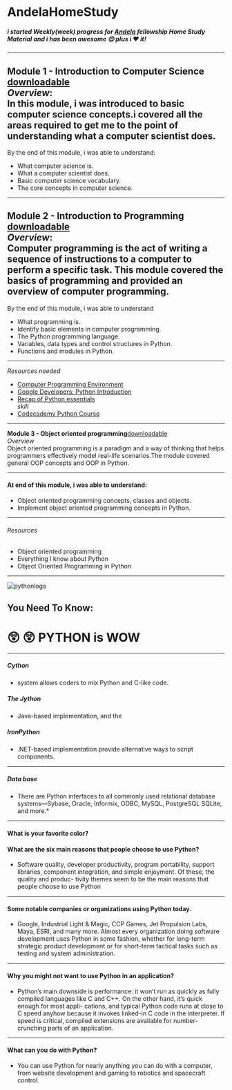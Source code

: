# AndelaHomeStudy

##### i started Weekly(week) progress for [Andela](https://andela.com/apply/) fellowship Home Study Material and i has been awesome  :blush: plus i  :heart: it!
---
**Module 1 - Introduction to Computer Science** [downloadable](https://www.dropbox.com/sh/aqfxflt9l0fe3zo/AADCyEz6S84-heNyigGO9qo0a/Module%201%20-%20Introduction%20to%20%20Computer%20Science?dl=0)                                                                                                                                          
*Overview*:<br>In this module, i was  introduced to basic computer science concepts.i covered all the areas required to get me to the point of understanding what a computer scientist does.
---
By the end of this module, i was  able to understand:
* What computer science is. 
* What a computer scientist does.                                          
* Basic computer science vocabulary. 
* The core concepts in computer science.
---
**Module 2 - Introduction to Programming**  [downloadable](https://www.dropbox.com/sh/aqfxflt9l0fe3zo/AABM2w_pcBo8goe0LLkS2zeua/Module%202%20-%20Introduction%20to%20Programming?dl=0)                                                                                                                        
*Overview*:                                                                                                                                        
Computer programming is the act of writing a sequence of instructions to a computer to perform a specific task. This module  covered the basics of programming and provided an overview of computer programming.  
---
By the end of this module, i was able to understand                                                                                                        
* What programming is.
* Identify basic elements in computer programming.
* The Python programming language.
* Variables, data types and control structures in Python.
* Functions and modules in Python.                       
---

*Resources needed*
* [Computer Programming Environment](https://wiki.python.org/moin/BeginnersGuide/Download)
*  [Google Developers: Python Introduction](https://developers.google.com/edu/python/) 	
* [Recap of Python essentials](http://opentechschool.github.io/python-data-intro/core/recap.html)  
*skill*
 * [Codecademy Python Course](https://www.codecademy.com/learn/python) 
---

**Module 3 - Object oriented programming**[downloadable](https://www.dropbox.com/sh/aqfxflt9l0fe3zo/AADX8mUxMbHo-MWA5V4ZdNO8a/Module%203%20-%20Object%20Oriented%20Programming?dl=0)                                                                                     
*Overview*                                                                                                                                           
Object oriented programming is a paradigm and a way of thinking that helps programmers effectively model real-life scenarios.The module covered general OOP concepts and OOP in Python.   

---
#### At end of this module, i was able to understand:
* Object oriented programming concepts, classes and objects.
* Implement object oriented programming concepts in Python.
---
###### *Resources*
 * Object oriented programming 			
 * Everything I know about Python 			
 * Object Oriented Programming in Python 

---
 
![pythonlogo](https://www.python.org/static/community_logos/python-logo-inkscape.svg)                                                                                   
## You Need To Know:                                                                                                                           
# :astonished:  :astonished: PYTHON is WOW  
---

##### Cython
 * system allows coders to mix Python and C-like code.                                                                                   
##### The Jython 
 * Java-based implementation, and the   
##### IronPython
 * .NET-based implementation provide alternative ways to script components.    
 ---
##### Data base
 * There are Python interfaces to all commonly used
relational database systems—Sybase, Oracle, Informix, ODBC, MySQL, PostgreSQL SQLite, and more.*

---
#### What is your favorite color?
#### What are the six main reasons that people choose to use Python?
 * Software quality, developer productivity, program portability, support libraries,
component integration, and simple enjoyment. Of these, the quality and produc-
tivity themes seem to be the main reasons that people choose to use Python

---
#### Some notable companies or organizations using Python today.
 * Google, Industrial Light & Magic, CCP Games, Jet Propulsion Labs, Maya, ESRI,
and  many  more.  Almost  every  organization  doing  software  development  uses
Python in some fashion, whether for long-term strategic product development or
for short-term tactical tasks such as testing and system administration.
---
#### Why you  might not want to use Python in an application? 
 * Python’s main downside is performance: it won’t run as quickly as fully compiled
languages like C and C++. On the other hand, it’s quick enough for most appli-
cations, and typical Python code runs at close to C speed anyhow because it invokes
linked-in C code in the interpreter. If speed is critical, compiled extensions are
available for number-crunching parts of an application.
---
#### What can you do with Python?
 * You can use Python for nearly anything you can do with a computer, from website development and gaming to robotics and spacecraft control.






 

				




